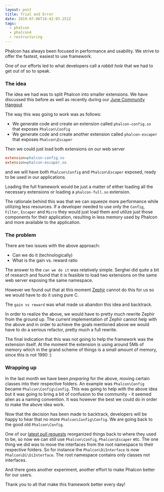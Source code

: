 ```yaml
---
layout: post
title: Trial and Error
date: 2019-07-06T16:42:03.251Z
tags:
  - phalcon
  - phalcon4
  - restructuring
---
```

Phalcon has always been focused in performance and usability. We strive to offer the fastest, easiest to use framework.
<!--more-->
One of our efforts led to what developers call a _rabbit hole_ that we had to get out of so to speak.

### The idea
The idea we had was to split Phalcon into smaller extensions. We have discussed this before as well as recently during our [June Community Hangout](https://www.youtube.com/watch?v=YfTzAfC4DKo)

The way this was going to work was as follows:
- We generate code and create an extension called `phalcon-config.so` that exposes `Phalcon\Config`
- We generate code and create another extension called `phalcon-escaper` that exposes `Phalcon\Escaper`

Then we could just load both extensions on our web server

```ini
extension=phalcon-config.so
extension=phalcon-escaper.so
```
and we will have both `Phalcon\Config` and `Phalcon\Escaper` exposed, ready to be used in our applications.

Loading the full framework would be just a matter of either loading all the necessary extensions or loading a `phalcon-full.so` extension.

The rationale behind this was that we can squeeze more performance while utilizing less resources. If a developer needed to use only the `Config`, `Filter`, `Escaper` and `Micro` they would just load them and utilize just those components for their application, resulting in less memory used by Phalcon and more available to the application.

### The problem
There are two issues with the above approach:
- Can we do it (technologically)
- What is the gain vs. reward ratio

The answer to the `can we do it` was relatively simple. Serghei did quite a bit of research and found that it is feasible to load two extensions on the same web server exposing the same namespace.

However we found out that at this moment [Zephir](https://zephir-lang.com) cannot do this for us so we would have to do it using pure C.

The `gain vs reward` was what made us abandon this idea and backtrack.

In order to realize the above, we would have to pretty much rewrite Zephir from the ground up. The current implementation of Zephir cannot help with the above and in order to achieve the goals mentioned above we would have to do a serious refactor, pretty much a full rewrite.

The final indication that this was not going to help the framework was the extension itself. At the moment the extension is using around 5Mb of memory which in the grand scheme of things is a small amount of memory, since this is not 1990 :)

### Wrapping up
In the last month we have been _preparing_ for the above, moving certain classes into their respective folders. An example was `Phalcon\Config` became `Phalcon\Config\Config`. This was going to help with the above idea but it was going to bring a bit of confusion to the community - it seemed alien as a naming convention. It was however the best we could do in order to make the above idea work. 

Now that the decision has been made to backtrack, developers will be happy to hear that no more `Phalcon\Config\Config`. We are going back to the good old `Phalcon\Config`.

One of our [latest pull requests](https://github.com/phalcon/cphalcon/pull/14234) reorganized things back to where they used to be, so now we can still use `Phalcon\Config`, `Phalcon\Escaper` etc. The one thing we did was to move the interfaces from the root namespace to their respective folders. So for instance the `Phalcon\DiInterface` is now `Phalcon\Di\DiInterface`. The root namespace contains only classes not interfaces.

And there goes another experiment, another effort to make Phalcon better for our users.

Thank you to all that make this framework better every day!
